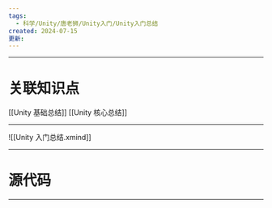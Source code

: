 ```yaml
---
tags:
  - 科学/Unity/唐老狮/Unity入门/Unity入门总结
created: 2024-07-15
更新:
---
```


---
# 关联知识点

[[Unity 基础总结]] [[Unity 核心总结]]

---

![[Unity 入门总结.xmind]]

---
# 源代码



---